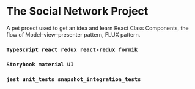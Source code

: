 # The Social Network Project

A pet proect used to get an idea and learn React Class Components, the flow of Model–view–presenter pattern, FLUX pattern.

### `TypeScript react redux react-redux formik`
### `Storybook material UI`

### `jest unit_tests snapshot_integration_tests`
